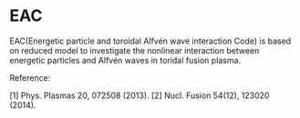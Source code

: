 # EAC
 
EAC(Energetic particle and toroidal Alfvén wave interaction Code) is based on reduced model to investigate the nonlinear interaction between energetic particles and Alfvén waves in toridal fusion plasma. 



Reference:

[1] Phys. Plasmas 20, 072508 (2013).
[2] Nucl. Fusion 54(12), 123020 (2014). 
